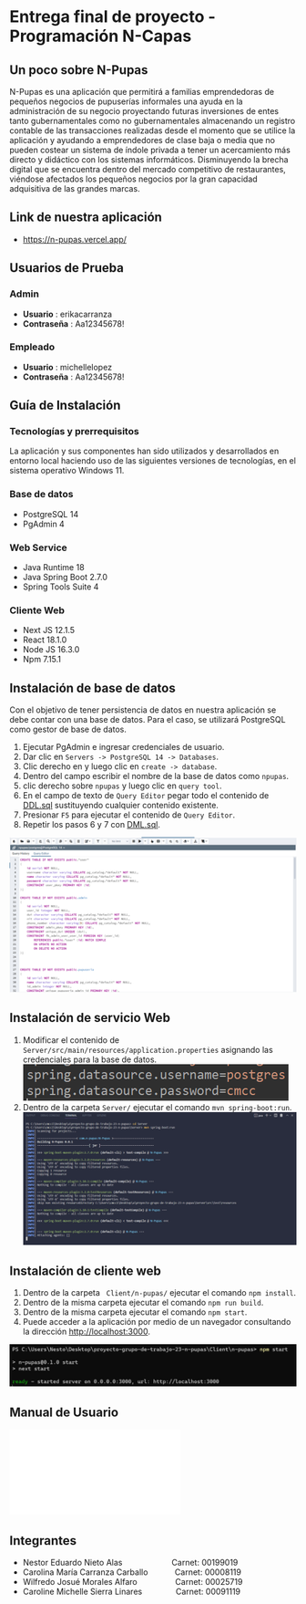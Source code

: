 # Entrega final de proyecto - Programación N-Capas

## Un poco sobre  N-Pupas
N-Pupas es una aplicación que permitirá a familias emprendedoras de pequeños negocios de pupuserías informales una ayuda en la administración de su negocio proyectando futuras inversiones de entes tanto gubernamentales como no gubernamentales almacenando un registro contable de las transacciones realizadas desde el momento que se utilice la aplicación y ayudando a emprendedores de clase baja o media que no pueden costear un sistema de índole privada a tener un acercamiento más directo y didáctico con los sistemas informáticos. Disminuyendo la brecha digital que se encuentra dentro del mercado competitivo de restaurantes, viéndose afectados los pequeños negocios por la gran capacidad adquisitiva de las grandes marcas.

## Link de nuestra aplicación 

- https://n-pupas.vercel.app/

##  Usuarios de Prueba

### Admin
* **Usuario** : erikacarranza
* **Contraseña** : Aa12345678!

### Empleado
* **Usuario** : michellelopez
* **Contraseña** : Aa12345678!

## Guía de Instalación
### Tecnologías y prerrequisitos
La aplicación y sus componentes han sido utilizados y desarrollados en entorno local haciendo uso de las siguientes versiones de tecnologías, en el sistema operativo Windows 11. 
### Base de datos
  * PostgreSQL 14
  * PgAdmin 4

### Web Service
  * Java Runtime 18
  * Java Spring Boot 2.7.0
  * Spring Tools Suite 4

### Cliente Web
  * Next JS 12.1.5
  * React 18.1.0
  * Node JS 16.3.0
  * Npm 7.15.1

## Instalación de base de datos
  Con el objetivo de tener persistencia de datos en nuestra aplicación se debe contar con una base de datos. Para el caso, se utilizará PostgreSQL como gestor de base de datos.

  1. Ejecutar PgAdmin e ingresar credenciales de usuario. 
  2. Dar clic en ```Servers -> PostgreSQL 14 -> Databases```.
  3. Clic derecho en y luego clic en ```create -> database```.
  4. Dentro del campo escribir el nombre de la base de datos como ```npupas```. 
  5. clic derecho sobre ```npupas``` y luego clic en ```query tool```. 
  6. En el campo de texto de ```Query Editor``` pegar todo el contenido de [DDL.sql](./Data/DDL.sql) sustituyendo cualquier contenido existente.
  7. Presionar ```F5``` para ejecutar el contenido de ```Query Editor```.
  8. Repetir los pasos 6 y 7 con [DML.sql](./Data/DML.sql).

![Ejemplo de PgAdmin 4](./Images/pgadmin.png)

## Instalación de servicio Web
1. Modificar el contenido de ```Server/src/main/resources/application.properties``` asignando las credenciales para la base de datos. 
![Credenciales a modificar](./Images/spring.png)
2. Dentro de la carpeta ```Server/``` ejecutar el comando ```mvn spring-boot:run```.
![Ejemplo de ejecución con Maven](./Images/maven.png)

## Instalación de cliente web
1. Dentro de la carpeta ``` Client/n-pupas/``` ejecutar el comando ```npm install```.
2. Dentro de la misma carpeta ejecutar el comando ```npm run build```.
3. Dentro de la misma carpeta ejecutar el comando ```npm start```.
4. Puede acceder a la aplicación por medio de un navegador consultando la dirección [http://localhost:3000](http://localhost:3000).

![Ejemplo de ejecución en terminal](./Images/console.png)

## Manual de Usuario
![Manual](./Documents/Manual.pdf)

## Integrantes                                      

- Nestor Eduardo Nieto Alas &nbsp;&nbsp;&nbsp;&nbsp;&nbsp;&nbsp;&nbsp;&nbsp;&nbsp;&nbsp;&nbsp;&nbsp;&nbsp;&nbsp;&nbsp;&nbsp;&nbsp;&nbsp; &nbsp; Carnet:    00199019
- Carolina María Carranza Carballo &nbsp;&nbsp;&nbsp;&nbsp;&nbsp;&nbsp;&nbsp;&nbsp;&nbsp; &nbsp;Carnet:    00008119
- Wilfredo Josué Morales Alfaro    &nbsp;&nbsp;&nbsp;&nbsp;&nbsp; &nbsp;&nbsp;&nbsp;&nbsp;&nbsp;&nbsp;&nbsp;&nbsp;&nbsp;&nbsp;Carnet: 00025719
- Caroline Michelle Sierra Linares     &nbsp;&nbsp;&nbsp;&nbsp; &nbsp;&nbsp;&nbsp;&nbsp;&nbsp; &nbsp;&nbsp;&nbsp;Carnet: 00091119
